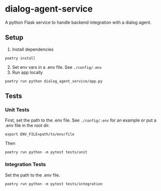 # dialog-agent-service
A python Flask service to handle backend integration with a dialog agent.

## Setup
1. Install dependencies
```commandline
poetry install
```
2. Set env vars in a .env file. See `./config/.env`
3. Run app locally
```commandline
poetry run python dialog_agent_service/app.py
```

## Tests
### Unit Tests
First, set the path to the .env file. See `./config/.env` for an example or put a .env file in the root dir.
```commandline
export ENV_FILE=path/to/env/file
```
Then
```commandline
poetry run python -m pytest tests/unit
```
### Integration Tests
Set the path to the .env file.
```commandline
poetry run python -m pytest tests/integration
```
